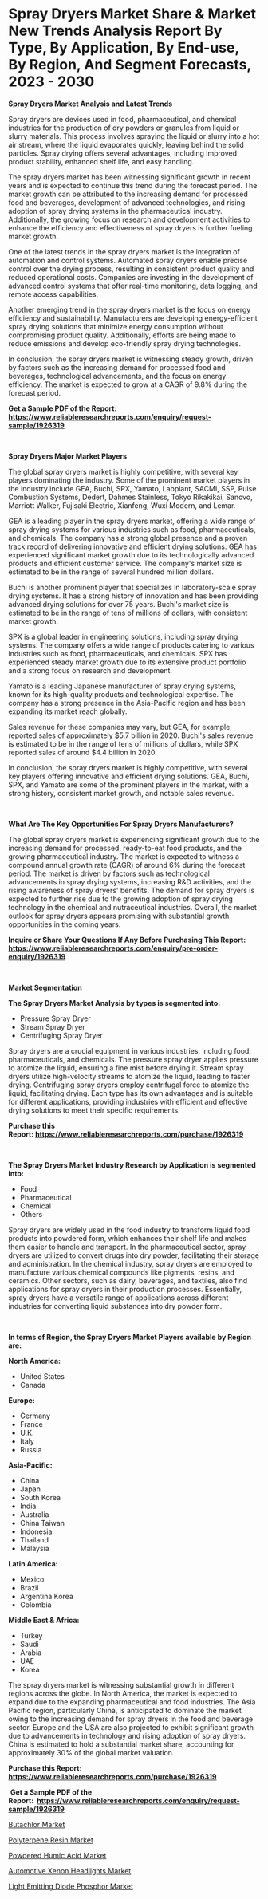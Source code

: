 <p><h1>Spray Dryers Market Share & Market New Trends Analysis Report By Type, By Application, By End-use, By Region, And Segment Forecasts, 2023 - 2030</h1></p><p><strong>Spray Dryers Market Analysis and Latest Trends</strong></p>
<p><p>Spray dryers are devices used in food, pharmaceutical, and chemical industries for the production of dry powders or granules from liquid or slurry materials. This process involves spraying the liquid or slurry into a hot air stream, where the liquid evaporates quickly, leaving behind the solid particles. Spray drying offers several advantages, including improved product stability, enhanced shelf life, and easy handling.</p><p>The spray dryers market has been witnessing significant growth in recent years and is expected to continue this trend during the forecast period. The market growth can be attributed to the increasing demand for processed food and beverages, development of advanced technologies, and rising adoption of spray drying systems in the pharmaceutical industry. Additionally, the growing focus on research and development activities to enhance the efficiency and effectiveness of spray dryers is further fueling market growth.</p><p>One of the latest trends in the spray dryers market is the integration of automation and control systems. Automated spray dryers enable precise control over the drying process, resulting in consistent product quality and reduced operational costs. Companies are investing in the development of advanced control systems that offer real-time monitoring, data logging, and remote access capabilities.</p><p>Another emerging trend in the spray dryers market is the focus on energy efficiency and sustainability. Manufacturers are developing energy-efficient spray drying solutions that minimize energy consumption without compromising product quality. Additionally, efforts are being made to reduce emissions and develop eco-friendly spray drying technologies.</p><p>In conclusion, the spray dryers market is witnessing steady growth, driven by factors such as the increasing demand for processed food and beverages, technological advancements, and the focus on energy efficiency. The market is expected to grow at a CAGR of 9.8% during the forecast period.</p></p>
<p><strong>Get a Sample PDF of the Report:&nbsp; <a href="https://www.reliableresearchreports.com/enquiry/request-sample/1926319">https://www.reliableresearchreports.com/enquiry/request-sample/1926319</a></strong></p>
<p>&nbsp;</p>
<p><strong>Spray Dryers Major Market Players</strong></p>
<p><p>The global spray dryers market is highly competitive, with several key players dominating the industry. Some of the prominent market players in the industry include GEA, Buchi, SPX, Yamato, Labplant, SACMI, SSP, Pulse Combustion Systems, Dedert, Dahmes Stainless, Tokyo Rikakikai, Sanovo, Marriott Walker, Fujisaki Electric, Xianfeng, Wuxi Modern, and Lemar.</p><p>GEA is a leading player in the spray dryers market, offering a wide range of spray drying systems for various industries such as food, pharmaceuticals, and chemicals. The company has a strong global presence and a proven track record of delivering innovative and efficient drying solutions. GEA has experienced significant market growth due to its technologically advanced products and efficient customer service. The company's market size is estimated to be in the range of several hundred million dollars.</p><p>Buchi is another prominent player that specializes in laboratory-scale spray drying systems. It has a strong history of innovation and has been providing advanced drying solutions for over 75 years. Buchi's market size is estimated to be in the range of tens of millions of dollars, with consistent market growth.</p><p>SPX is a global leader in engineering solutions, including spray drying systems. The company offers a wide range of products catering to various industries such as food, pharmaceuticals, and chemicals. SPX has experienced steady market growth due to its extensive product portfolio and a strong focus on research and development.</p><p>Yamato is a leading Japanese manufacturer of spray drying systems, known for its high-quality products and technological expertise. The company has a strong presence in the Asia-Pacific region and has been expanding its market reach globally.</p><p>Sales revenue for these companies may vary, but GEA, for example, reported sales of approximately $5.7 billion in 2020. Buchi's sales revenue is estimated to be in the range of tens of millions of dollars, while SPX reported sales of around $4.4 billion in 2020.</p><p>In conclusion, the spray dryers market is highly competitive, with several key players offering innovative and efficient drying solutions. GEA, Buchi, SPX, and Yamato are some of the prominent players in the market, with a strong history, consistent market growth, and notable sales revenue.</p></p>
<p>&nbsp;</p>
<p><strong>What Are The Key Opportunities For Spray Dryers Manufacturers?</strong></p>
<p><p>The global spray dryers market is experiencing significant growth due to the increasing demand for processed, ready-to-eat food products, and the growing pharmaceutical industry. The market is expected to witness a compound annual growth rate (CAGR) of around 6% during the forecast period. The market is driven by factors such as technological advancements in spray drying systems, increasing R&D activities, and the rising awareness of spray dryers' benefits. The demand for spray dryers is expected to further rise due to the growing adoption of spray drying technology in the chemical and nutraceutical industries. Overall, the market outlook for spray dryers appears promising with substantial growth opportunities in the coming years.</p></p>
<p><strong>Inquire or Share Your Questions If Any Before Purchasing This Report: <a href="https://www.reliableresearchreports.com/enquiry/pre-order-enquiry/1926319">https://www.reliableresearchreports.com/enquiry/pre-order-enquiry/1926319</a></strong></p>
<p>&nbsp;</p>
<p><strong>Market Segmentation</strong></p>
<p><strong>The Spray Dryers Market Analysis by types is segmented into:</strong></p>
<p><ul><li>Pressure Spray Dryer</li><li>Stream Spray Dryer</li><li>Centrifuging Spray Dryer</li></ul></p>
<p><p>Spray dryers are a crucial equipment in various industries, including food, pharmaceuticals, and chemicals. The pressure spray dryer applies pressure to atomize the liquid, ensuring a fine mist before drying it. Stream spray dryers utilize high-velocity streams to atomize the liquid, leading to faster drying. Centrifuging spray dryers employ centrifugal force to atomize the liquid, facilitating drying. Each type has its own advantages and is suitable for different applications, providing industries with efficient and effective drying solutions to meet their specific requirements.</p></p>
<p><strong>Purchase this Report:&nbsp;<a href="https://www.reliableresearchreports.com/purchase/1926319">https://www.reliableresearchreports.com/purchase/1926319</a></strong></p>
<p>&nbsp;</p>
<p><strong>The Spray Dryers Market Industry Research by Application is segmented into:</strong></p>
<p><ul><li>Food</li><li>Pharmaceutical</li><li>Chemical</li><li>Others</li></ul></p>
<p><p>Spray dryers are widely used in the food industry to transform liquid food products into powdered form, which enhances their shelf life and makes them easier to handle and transport. In the pharmaceutical sector, spray dryers are utilized to convert drugs into dry powder, facilitating their storage and administration. In the chemical industry, spray dryers are employed to manufacture various chemical compounds like pigments, resins, and ceramics. Other sectors, such as dairy, beverages, and textiles, also find applications for spray dryers in their production processes. Essentially, spray dryers have a versatile range of applications across different industries for converting liquid substances into dry powder form.</p></p>
<p>&nbsp;</p>
<p><strong>In terms of Region, the Spray Dryers Market Players available by Region are:</strong></p>
<p>
    <p> <strong> North America: </strong>
        <ul>
            <li>United States</li>
            <li>Canada</li>
        </ul>
        </p> 
    <p> <strong> Europe: </strong>
        <ul>
            <li>Germany</li>
            <li>France</li>
            <li>U.K.</li>
            <li>Italy</li>
            <li>Russia</li>
        </ul>
        </p> 
    <p> <strong> Asia-Pacific: </strong>
        <ul>
            <li>China</li>
            <li>Japan</li>
            <li>South Korea</li>
            <li>India</li>
            <li>Australia</li>
            <li>China Taiwan</li>
            <li>Indonesia</li>
            <li>Thailand</li>
            <li>Malaysia</li>
        </ul>
        </p> 
    <p> <strong> Latin America: </strong>
        <ul>
            <li>Mexico</li>
            <li>Brazil</li>
            <li>Argentina Korea</li>
            <li>Colombia</li>
        </ul>
        </p> 
    <p> <strong> Middle East & Africa: </strong>
        <ul>
            <li>Turkey</li>
            <li>Saudi</li>
            <li>Arabia</li>
            <li>UAE</li>
            <li>Korea</li>
        </ul>
    </p>
    </p>
<p><p>The spray dryers market is witnessing substantial growth in different regions across the globe. In North America, the market is expected to expand due to the expanding pharmaceutical and food industries. The Asia Pacific region, particularly China, is anticipated to dominate the market owing to the increasing demand for spray dryers in the food and beverage sector. Europe and the USA are also projected to exhibit significant growth due to advancements in technology and rising adoption of spray dryers. China is estimated to hold a substantial market share, accounting for approximately 30% of the global market valuation.</p></p>
<p><strong>Purchase this Report: <a href="https://www.reliableresearchreports.com/purchase/1926319">https://www.reliableresearchreports.com/purchase/1926319</a></strong></p>
<p>&nbsp;<strong>Get a Sample PDF of the Report:&nbsp;&nbsp;<a href="https://www.reliableresearchreports.com/enquiry/request-sample/1926319">https://www.reliableresearchreports.com/enquiry/request-sample/1926319</a></strong></p>
<p><strong></strong></p>
<p><p><a href="https://medium.com/@mahimohanrp23/butachlor-market-report-reveals-the-latest-trends-and-growth-opportunities-of-this-market-d85b65d41cab">Butachlor Market</a></p><p><a href="https://medium.com/@adityalohrp23/polyterpene-resin-market-trends-and-market-analysis-forecasted-for-period-2023-2030-701487556c5c">Polyterpene Resin Market</a></p><p><a href="https://medium.com/@rameshramurp23/powdered-humic-acid-market-report-reveals-the-latest-trends-and-growth-opportunities-of-this-market-94f551b74047">Powdered Humic Acid Market</a></p><p><a href="https://github.com/merzlyukov93/Market-Research-Report-List-1/blob/main/automotive-xenon-headlights-market.md">Automotive Xenon Headlights Market</a></p><p><a href="https://github.com/sofyaavrova/Market-Research-Report-List-1/blob/main/light-emitting-diode-phosphor-market.md">Light Emitting Diode Phosphor Market</a></p></p>